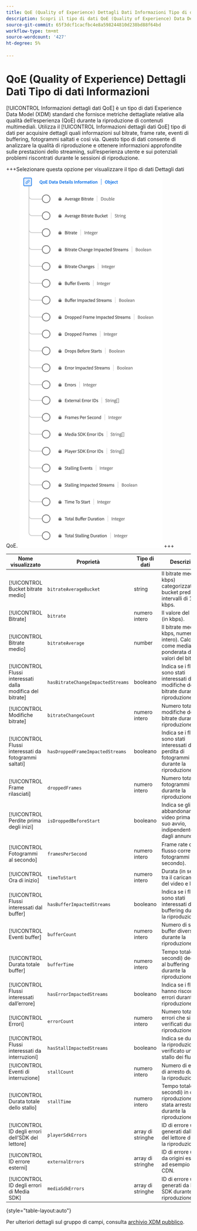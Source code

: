 ```yaml
---
title: QoE (Quality of Experience) Dettagli Dati Informazioni Tipo di dati
description: Scopri il tipo di dati QoE (Quality of Experience) Data Details Information Data Type Experience Data Model (XDM).
source-git-commit: 65f3dcf1cacfbc4e8a598244810d238bd88f64bd
workflow-type: tm+mt
source-wordcount: '427'
ht-degree: 5%

---
```


# QoE (Quality of Experience) Dettagli Dati Tipo di dati Informazioni

[!UICONTROL Informazioni dettagli dati QoE] è un tipo di dati Experience Data Model (XDM) standard che fornisce metriche dettagliate relative alla qualità dell’esperienza (QoE) durante la riproduzione di contenuti multimediali. Utilizza il [!UICONTROL Informazioni dettagli dati QoE] tipo di dati per acquisire dettagli quali informazioni sul bitrate, frame rate, eventi di buffering, fotogrammi saltati e così via. Questo tipo di dati consente di analizzare la qualità di riproduzione e ottenere informazioni approfondite sulle prestazioni dello streaming, sull’esperienza utente e sui potenziali problemi riscontrati durante le sessioni di riproduzione.

+++Selezionare questa opzione per visualizzare il tipo di dati Dettagli dati QoE.
![Un diagramma del tipo di dati Dettagli dati QoE (Quality of Experience).](../images/data-types/qoe-data-details-information.png)
+++

| Nome visualizzato | Proprietà | Tipo di dati | Descrizione |
|----------------------------------------|----------------------------|-----------|--------------------------------------------------------------------------------------------------|
| [!UICONTROL Bucket bitrate medio] | `bitrateAverageBucket` | string | Il bitrate medio (in kbps) categorizzato in bucket predefiniti a intervalli di 100 kbps. |
| [!UICONTROL Bitrate] | `bitrate` | numero intero | Il valore del bitrate (in kbps). |
| [!UICONTROL Bitrate medio] | `bitrateAverage` | number | Il bitrate medio (in kbps, numero intero). Calcolato come media ponderata dei valori del bitrate. |
| [!UICONTROL Flussi interessati dalla modifica del bitrate] | `hasBitrateChangeImpactedStreams` | booleano | Indica se i flussi sono stati interessati dalle modifiche del bitrate durante la riproduzione. |
| [!UICONTROL Modifiche bitrate] | `bitrateChangeCount` | numero intero | Numero totale di modifiche del bitrate durante la riproduzione. |
| [!UICONTROL Flussi interessati da fotogrammi saltati] | `hasDroppedFrameImpactedStreams` | booleano | Indica se i flussi sono stati interessati dalla perdita di fotogrammi durante la riproduzione. |
| [!UICONTROL Frame rilasciati] | `droppedFrames` | numero intero | Numero totale di fotogrammi persi durante la riproduzione. |
| [!UICONTROL Perdite prima degli inizi] | `isDroppedBeforeStart` | booleano | Indica se gli utenti abbandonano il video prima del suo avvio, indipendentemente dagli annunci. |
| [!UICONTROL Fotogrammi al secondo] | `framesPerSecond` | numero intero | Frame rate del flusso corrente (in fotogrammi al secondo). |
| [!UICONTROL Ora di inizio] | `timeToStart` | numero intero | Durata (in secondi) tra il caricamento del video e l’avvio. |
| [!UICONTROL Flussi interessati dal buffer] | `hasBufferImpactedStreams` | booleano | Indica se i flussi sono stati interessati dal buffering durante la riproduzione. |
| [!UICONTROL Eventi buffer] | `bufferCount` | numero intero | Numero di stati del buffer diversi durante la riproduzione. |
| [!UICONTROL Durata totale buffer] | `bufferTime` | numero intero | Tempo totale (in secondi) dedicato al buffering durante la riproduzione. |
| [!UICONTROL Flussi interessati dall’errore] | `hasErrorImpactedStreams` | booleano | Indica se i flussi hanno riscontrato errori durante la riproduzione. |
| [!UICONTROL Errori] | `errorCount` | numero intero | Numero totale di errori che si sono verificati durante la riproduzione. |
| [!UICONTROL Flussi interessati da interruzioni] | `hasStallImpactedStreams` | booleano | Indica se durante la riproduzione si è verificato uno stallo dei flussi. |
| [!UICONTROL Eventi di interruzione] | `stallCount` | numero intero | Numero di eventi di arresto durante la riproduzione. |
| [!UICONTROL Durata totale dello stallo] | `stallTime` | numero intero | Tempo totale (in secondi) in cui la riproduzione è stata arrestata durante la riproduzione. |
| [!UICONTROL ID degli errori dell’SDK del lettore] | `playerSdkErrors` | array di stringhe | ID di errore univoci generati dall’SDK del lettore durante la riproduzione. |
| [!UICONTROL ID errore esterni] | `externalErrors` | array di stringhe | ID di errore univoci da origini esterne, ad esempio errori CDN. |
| [!UICONTROL ID degli errori di Media SDK] | `mediaSdkErrors` | array di stringhe | ID di errore univoci generati da Media SDK durante la riproduzione. |

{style="table-layout:auto"}

Per ulteriori dettagli sul gruppo di campi, consulta [archivio XDM pubblico](https://github.com/adobe/xdm/blob/master/components/datatypes/qoedatadetails.schema.json).

